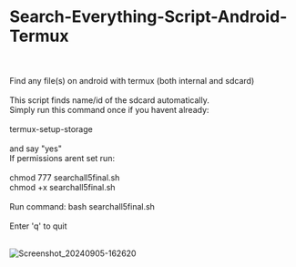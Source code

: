 # Search-Everything-Script-Android-Termux<br><br>
Find any file(s) on android with termux (both internal and sdcard)<br><br>
This script finds name/id of the sdcard automatically.<br>
Simply run this command once if you havent already: <br><br>
termux-setup-storage <br><br>
and say "yes" <br>
If permissions arent set run: <br><br>
chmod 777 searchall5final.sh <br>
chmod +x searchall5final.sh<br><br>
Run command: bash searchall5final.sh<br><br>
Enter 'q' to quit<br><br>

![Screenshot_20240905-162620](https://github.com/user-attachments/assets/84a2ae97-c2f2-4510-85a9-af34ff0199c0)
